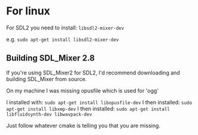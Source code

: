 # For linux 

For SDL2 you need to install: `libsdl2-mixer-dev`

e.g. `sudo apt-get install libsdl2-mixer-dev`

## Building SDL_Mixer 2.8

If you're using SDL_Mixer2 for SDL2, I'd recommend downloading and building SDL_Mixer from source.

On my machine I was missing opusfile which is used for 'ogg'

I installed with: `sudo apt-get install libopusfile-dev`
I then installed: `sudo apt-get install libxmp-dev`
I then installed: `sudo apt-get install libfluidsynth-dev libwavpack-dev`

Just follow whatever cmake is telling you that you are missing.
